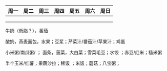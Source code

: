 | 周一 | 周二 | 周三 | 周四 | 周五 | 周六 | 周日 |
| ---- | ---- | ---- | ---- | ---- | ---- | ---- |
|      |      |      |      |      |      |      |
|      |      |      |      |      |      |      |
|      |      |      |      |      |      |      |

牛奶（低脂？），番茄  

酸奶，燕麦面包，水果；豆浆；芹菜汁/番茄汁/苹果汁；鸡蛋  

小米粥/南瓜粥/ ； 面条，菠菜，大白菜；雪菜毛豆；水饺 ；赤豆/红米；糙米粥       

半个玉米/红薯；果蔬沙拉；稀饭 ；米饭；蘑菇；八宝粥；  	





